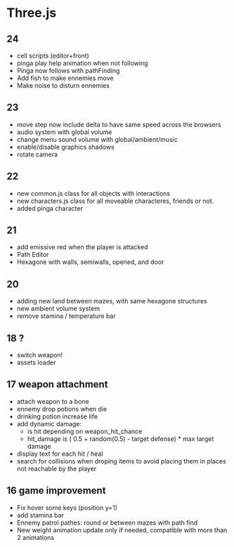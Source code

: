 # Three.js

## 24

- cell scripts (editor+front)
- pinga play help animation when not following
- Pinga now follows with pathFinding
- Add fish to make ennemies move
- Make noise to disturn ennemies

## 23

- move step now include delta to have same speed across the browsers
- audio system with global volume
- change menu sound volume with global/ambient/music
- enable/disable graphics shadows
- rotate camera

## 22

- new common.js class for all objects with interactions
- new characters.js class for all moveable characteres, friends or not.
- added pinga character

## 21

- add emissive red when the player is attacked
- Path Editor
- Hexagone with walls, semiwalls, opened, and door

## 20
- adding new land between mazes, with same hexagone structures
- new ambient volume system
- remove stamina / temperature bar

## 18 ?
- switch weapon!
- assets loader

## 17 weapon attachment
- attach weapon to a bone
- ennemy drop  potions when die
- drinking potion increase life
- add dynamic damage:
    * is hit depending on weapon_hit_chance
    * hit_damage is ( 0.5 + random(0.5) - target defense) * max target damage
- display text for each hit / heal
- search for collisions when droping items to avoid placing them in places not reachable 
by the player


## 16 game improvement
- Fix hover some keys (position y=1)
- add stamina bar
- Ennemy patrol pathes: round or between mazes with path find
- New weight animation update only if needed, compatible with more than 2 animations 

